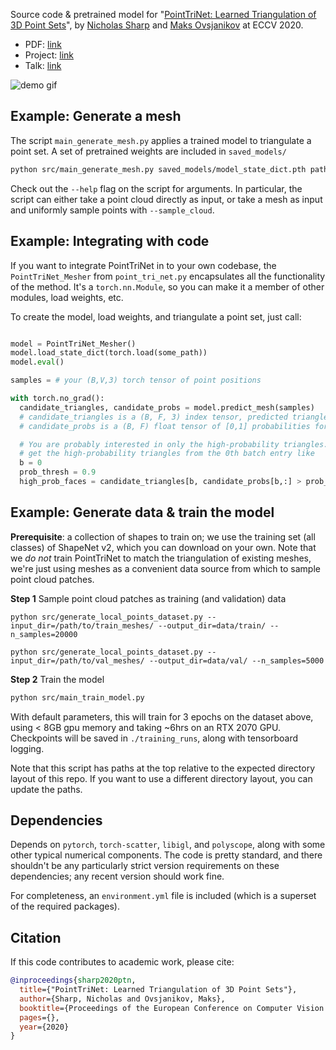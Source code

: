 Source code & pretrained model for "[PointTriNet: Learned Triangulation of 3D Point Sets](https://nmwsharp.com/research/learned-triangulation/)", by [Nicholas Sharp](https://nmwsharp.com/) and [Maks Ovsjanikov](http://www.lix.polytechnique.fr/~maks/) at ECCV 2020.

- PDF: [link](https://nmwsharp.com/media/papers/learned-triangulation/learned_triangulation.pdf)
- Project: [link](https://nmwsharp.com/research/learned-triangulation/)
- Talk: [link](https://www.youtube.com/watch?v=PoNT0u_wz4Y)


![demo gif](https://github.com/nmwsharp/learned-triangulation/blob/master/teaser.gif)

## Example: Generate a mesh


The script `main_generate_mesh.py` applies a trained model to triangulate a point set. A set of pretrained weights are included in `saved_models/`

```sh
python src/main_generate_mesh.py saved_models/model_state_dict.pth path/to/points.ply
```

Check out the `--help` flag on the script for arguments. In particular, the script can either take a point cloud directly as input, or take a mesh as input and uniformly sample points with `--sample_cloud`.


## Example: Integrating with code

If you want to integrate PointTriNet in to your own codebase, the `PointTriNet_Mesher` from `point_tri_net.py` encapsulates all the functionality of the method. It's a `torch.nn.Module`, so you can make it a member of other modules, load weights, etc.

To create the model, load weights, and triangulate a point set, just call:

```python

model = PointTriNet_Mesher()
model.load_state_dict(torch.load(some_path))
model.eval()

samples = # your (B,V,3) torch tensor of point positions

with torch.no_grad():
  candidate_triangles, candidate_probs = model.predict_mesh(samples)
  # candidate_triangles is a (B, F, 3) index tensor, predicted triangles
  # candidate_probs is a (B, F) float tensor of [0,1] probabilities for each triangle

  # You are probably interested in only the high-probability triangles. For example,
  # get the high-probability triangles from the 0th batch entry like
  b = 0
  prob_thresh = 0.9
  high_prob_faces = candidate_triangles[b, candidate_probs[b,:] > prob_thresh, :]


```

## Example: Generate data & train the model

**Prerequisite**: a collection of shapes to train on; we use the training set (all classes) of ShapeNet v2, which you can download on your own. Note that we _do not_ train PointTriNet to match the triangulation of existing meshes, we're just using meshes as a convenient data source from which to sample point cloud patches.

**Step 1** Sample point cloud patches as training (and validation) data

```shell
python src/generate_local_points_dataset.py --input_dir=/path/to/train_meshes/ --output_dir=data/train/ --n_samples=20000

python src/generate_local_points_dataset.py --input_dir=/path/to/val_meshes/ --output_dir=data/val/ --n_samples=5000
```

**Step 2** Train the model

```sh
python src/main_train_model.py
```

With default parameters, this will train for 3 epochs on the dataset above, using < 8GB gpu memory and taking ~6hrs on an RTX 2070 GPU. Checkpoints will be saved in `./training_runs`, along with tensorboard logging.

Note that this script has paths at the top relative to the expected directory layout of this repo. If you want to use a different directory layout, you can update the paths.

## Dependencies

Depends on `pytorch`, `torch-scatter`, `libigl`, and `polyscope`, along with some other typical numerical components. The code is pretty standard, and there shouldn't be any particularly strict version requirements on these dependencies; any recent version should work fine.

For completeness, an `environment.yml` file is included (which is a superset of the required packages).

## Citation

If this code contributes to academic work, please cite:

```bib
@inproceedings{sharp2020ptn,
  title={"PointTriNet: Learned Triangulation of 3D Point Sets"},
  author={Sharp, Nicholas and Ovsjanikov, Maks},
  booktitle={Proceedings of the European Conference on Computer Vision (ECCV)},
  pages={},
  year={2020}
}
```

